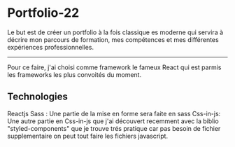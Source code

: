 # Portfolio-22

Le but est de créer un portfolio à la fois classique es moderne qui servira à décrire mon 
parcours de formation, mes compétences et mes différentes expériences professionnelles.
***
Pour ce faire, j'ai choisi comme framework le fameux React qui est parmis les frameworks 
les plus convoités du moment.

## Technologies
Reactjs
Sass	: Une partie de la mise en forme sera faite en sass
Css-in-js: Une autre partie en Css-in-js que j'ai découvert recemment avec la biblio "styled-components"
que je trouve trés pratique car pas besoin de fichier supplementaire on peut tout faire les fichiers
javascript.




